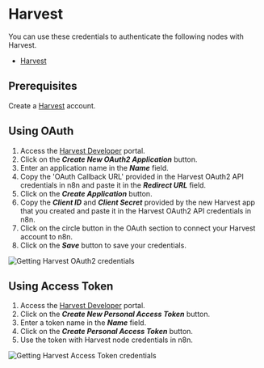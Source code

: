 # Harvest

You can use these credentials to authenticate the following nodes with Harvest.
- [Harvest](/integrations/nodes/n8n-nodes-base.harvest/)

## Prerequisites

Create a [Harvest](https://www.getharvest.com/) account.

## Using OAuth

1. Access the [Harvest Developer](https://id.getharvest.com/developers) portal.
2. Click on the ***Create New OAuth2 Application*** button.
3. Enter an application name in the ***Name*** field.
4. Copy the 'OAuth Callback URL' provided in the Harvest OAuth2 API credentials in n8n and paste it in the ***Redirect URL*** field.
5. Click on the ***Create Application*** button.
6. Copy the ***Client ID*** and ***Client Secret*** provided by the new Harvest app that you created and paste it in the Harvest OAuth2 API credentials in n8n.
7. Click on the circle button in the OAuth section to connect your Harvest account to n8n.
8. Click on the ***Save*** button to save your credentials.

![Getting Harvest OAuth2 credentials](/_images/integrations/credentials/harvest/using-oauth.gif)

## Using Access Token

1. Access the [Harvest Developer](https://id.getharvest.com/developers) portal.
2. Click on the ***Create New Personal Access Token*** button.
3. Enter a token name in the ***Name*** field.
4. Click on the ***Create Personal Access Token*** button.
5. Use the token with Harvest node credentials in n8n.

![Getting Harvest Access Token credentials](/_images/integrations/credentials/harvest/using-access-token.gif)

